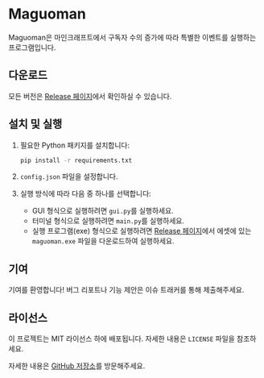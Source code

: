 # Maguoman

Maguoman은 마인크래프트에서 구독자 수의 증가에 따라 특별한 이벤트를 실행하는 프로그램입니다.

## 다운로드

모든 버전은 [Release 페이지](https://github.com/cpp7957/maguoman/releases)에서 확인하실 수 있습니다.

## 설치 및 실행

1. 필요한 Python 패키지를 설치합니다:

   ```bash
   pip install -r requirements.txt
   ```

2. `config.json` 파일을 설정합니다.

3. 실행 방식에 따라 다음 중 하나를 선택합니다:
   - GUI 형식으로 실행하려면 `gui.py`를 실행하세요.
   - 터미널 형식으로 실행하려면 `main.py`를 실행하세요.
   - 실행 프로그램(exe) 형식으로 실행하려면 [Release 페이지](https://github.com/cpp7957/maguoman/releases)에서 에셋에 있는 `maguoman.exe` 파일을 다운로드하여 실행하세요.

## 기여

기여를 환영합니다! 버그 리포트나 기능 제안은 이슈 트래커를 통해 제출해주세요.

## 라이선스

이 프로젝트는 MIT 라이선스 하에 배포됩니다. 자세한 내용은 `LICENSE` 파일을 참조하세요.

자세한 내용은 [GitHub 저장소](https://github.com/cpp7957/maguoman)를 방문해주세요.
